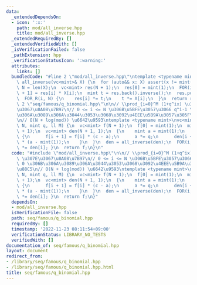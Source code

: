 ```yaml
---
data:
  _extendedDependsOn:
  - icon: ':x:'
    path: mod/all_inverse.hpp
    title: mod/all_inverse.hpp
  _extendedRequiredBy: []
  _extendedVerifiedWith: []
  _isVerificationFailed: false
  _pathExtension: hpp
  _verificationStatusIcon: ':warning:'
  attributes:
    links: []
  bundledCode: "#line 2 \"mod/all_inverse.hpp\"\ntemplate <typename mint>\nvc<mint>\
    \ all_inverse(vc<mint>& X) {\n  for (auto&& x: X) assert(x != mint(0));\n  int\
    \ N = len(X);\n  vc<mint> res(N + 1);\n  res[0] = mint(1);\n  FOR(i, N) res[i\
    \ + 1] = res[i] * X[i];\n  mint t = res.back().inverse();\n  res.pop_back();\n\
    \  FOR_R(i, N) {\n    res[i] *= t;\n    t *= X[i];\n  }\n  return res;\n}\n#line\
    \ 2 \"seq/famous/q_binomial.hpp\"\n\n// \\prod_{i=0}^M (1+q^ix) \u3092 [x^N] \u307E\
    \u3067\u8A08\u7B97\n// 0 <= i <= N \u306B\u5BFE\u3057\u3066 q^i-1 \u304C 0 \u306B\
    \u306A\u3089\u306A\u3044\u3053\u3068\u3092\u4EEE\u5B9A\u3057\u305F\u5B9F\u88C5\
    \n// O(N + log(mod)) \u6642\u9593\ntemplate <typename mint>\nvc<mint> q_binomial(int\
    \ N, mint q, ll M) {\n  vc<mint> f(N + 1);\n  f[0] = mint(1);\n  mint c = q.pow(M\
    \ + 1);\n  vc<mint> den(N + 1, 1);\n  {\n    mint a = mint(1);\n    FOR(i, N)\
    \ {\n      f[i + 1] = f[i] * (c - a);\n      a *= q;\n      den[i + 1] = den[i]\
    \ * (a - mint(1));\n    }\n  }\n  den = all_inverse(den);\n  FOR(i, N + 1) { f[i]\
    \ *= den[i]; }\n  return f;\n}\n"
  code: "#include \"mod/all_inverse.hpp\"\n\n// \\prod_{i=0}^M (1+q^ix) \u3092 [x^N]\
    \ \u307E\u3067\u8A08\u7B97\n// 0 <= i <= N \u306B\u5BFE\u3057\u3066 q^i-1 \u304C\
    \ 0 \u306B\u306A\u3089\u306A\u3044\u3053\u3068\u3092\u4EEE\u5B9A\u3057\u305F\u5B9F\
    \u88C5\n// O(N + log(mod)) \u6642\u9593\ntemplate <typename mint>\nvc<mint> q_binomial(int\
    \ N, mint q, ll M) {\n  vc<mint> f(N + 1);\n  f[0] = mint(1);\n  mint c = q.pow(M\
    \ + 1);\n  vc<mint> den(N + 1, 1);\n  {\n    mint a = mint(1);\n    FOR(i, N)\
    \ {\n      f[i + 1] = f[i] * (c - a);\n      a *= q;\n      den[i + 1] = den[i]\
    \ * (a - mint(1));\n    }\n  }\n  den = all_inverse(den);\n  FOR(i, N + 1) { f[i]\
    \ *= den[i]; }\n  return f;\n}"
  dependsOn:
  - mod/all_inverse.hpp
  isVerificationFile: false
  path: seq/famous/q_binomial.hpp
  requiredBy: []
  timestamp: '2022-11-23 08:11:54+09:00'
  verificationStatus: LIBRARY_NO_TESTS
  verifiedWith: []
documentation_of: seq/famous/q_binomial.hpp
layout: document
redirect_from:
- /library/seq/famous/q_binomial.hpp
- /library/seq/famous/q_binomial.hpp.html
title: seq/famous/q_binomial.hpp
---
```

